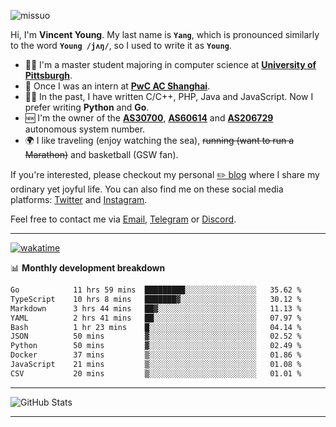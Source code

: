 <p align="left"> <img src="https://komarev.com/ghpvc/?username=missuo&label=Profile%20views&color=0e75b6&style=flat" alt="missuo" /> </p>


Hi, I'm **Vincent Young**. My last name is **`Yang`**, which is pronounced similarly to the word **`Young /jʌŋ/`**, so I used to write it as **`Young`**. 

-  👨‍🎓 I'm a master student majoring in computer science at [**University of Pittsburgh**](https://www.pitt.edu).
-  💼 Once I was an intern at **[PwC AC Shanghai](https://www.linkedin.com/company/pwc-ac-shanghai/)**.
-  👨‍💻 In the past, I have written C/C++, PHP, Java and JavaScript. Now I prefer writing **Python** and **Go**.
-  🆕 I'm the owner of the **[AS30700](https://bgp.tools/as/30700)**, **[AS60614](https://bgp.tools/as/60614)** and **[AS206729](https://bgp.tools/as/206729)** autonomous system number.
-  🌍 I like traveling (enjoy watching the sea), ~~running (want to run a Marathon)~~ and basketball (GSW fan).

If you're interested, please checkout my personal [✏️ blog](https://missuo.me/) where I share my ordinary yet joyful life. You can also find me on these social media platforms: [Twitter](https://twitter.com/m1ssuo) and [Instagram](https://www.instagram.com/missuo.me).

Feel free to contact me via <a href="mailto:me@owo.nz">Email</a>, [Telegram](https://t.me/missuo) or [Discord](https://discordapp.com/users/missuo#7448).

-------

[![wakatime](https://wakatime.com/badge/user/c13cd961-40ca-417a-afb6-1f9ea8ac295c.svg)](https://wakatime.com/@missuo)

📊 **Monthly development breakdown**
<!--START_SECTION:waka-->

```txt
Go            11 hrs 59 mins  █████████░░░░░░░░░░░░░░░░   35.62 %
TypeScript    10 hrs 8 mins   ███████▓░░░░░░░░░░░░░░░░░   30.12 %
Markdown      3 hrs 44 mins   ██▓░░░░░░░░░░░░░░░░░░░░░░   11.13 %
YAML          2 hrs 41 mins   ██░░░░░░░░░░░░░░░░░░░░░░░   07.97 %
Bash          1 hr 23 mins    █░░░░░░░░░░░░░░░░░░░░░░░░   04.14 %
JSON          50 mins         ▓░░░░░░░░░░░░░░░░░░░░░░░░   02.52 %
Python        50 mins         ▓░░░░░░░░░░░░░░░░░░░░░░░░   02.49 %
Docker        37 mins         ▒░░░░░░░░░░░░░░░░░░░░░░░░   01.86 %
JavaScript    21 mins         ▒░░░░░░░░░░░░░░░░░░░░░░░░   01.08 %
CSV           20 mins         ▒░░░░░░░░░░░░░░░░░░░░░░░░   01.01 %
```

<!--END_SECTION:waka-->

-------

![GitHub Stats](https://github-readme-stats-opal-alpha-76.vercel.app/api?username=missuo&show_icons=true&theme=transparent)

-------

